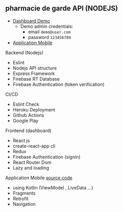 ## pharmacie de garde API (NODEJS)


- [Dashboard Demo](https://frozen-earth-99544.herokuapp.com/)
    - Demo admin credentials:
        - email ```demo@user.com```
        - password ```123456789```
- [Application Mobile](https://play.google.com/store/apps/details?id=com.saphidev.pharmaciedegarde)


Backend (Nodejs)
- Eslint
- Nodejs API structure
- Express Framework
- Firebase RT Database
- Firebase Authentication (token verification)

CI/CD

- Eslint Check
- Heroku Deployment
- Github Actions
- Google Play

Frontend (dashboard)

- React js
- create-react-app cli
- Redux
- Firebase Authentication (signin)
- React Router Dom
- Lazy and loading

Application Mobile [source code](https://github.com/apotox/pharmacie-de-garde)
- using Kotlin (ViewModel , LiveData ...)
- Fragments
- Retrofit 
- Navigation